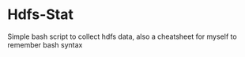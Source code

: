 # Hdfs-Stat

Simple bash script to collect hdfs data, also a cheatsheet for myself to remember bash syntax

